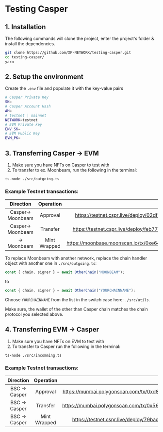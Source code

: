 # Testing Casper

## 1. Installation

The following commands will clone the project, enter the project's folder & install the dependencies.

```bash
git clone https://github.com/XP-NETWORK/testing-casper.git
cd testing-casper/
yarn
```

## 2. Setup the environment

Create the `.env` file and populate it with the key-value pairs

```bash
# Casper Private Key
SK=
# Casper Account Hash
AH=
# testnet | mainnet
NETWORK=testnet
# EVM Private key
ENV_SK=
# EVM Public Key
EVM_PK=
```

## 3. Transferring Casper -> EVM

1. Make sure you have NFTs on Casper to test with
2. To transfer to ex. Moonbeam, run the following in the terminal:

```bash
ts-node ./src/outgoing.ts
```

### Example Testnet transactions:

|     Direction     |  Operation   |                                           Explorer link                                            |
| :---------------: | :----------: | :------------------------------------------------------------------------------------------------: |
| Casper-> Moonbeam |   Approval   | https://testnet.cspr.live/deploy/02df192b718f65c19a91183ed8c79fc189c1fb7ac092f0e29cf8496a45ccd04c  |
| Casper-> Moonbeam |   Transfer   | https://testnet.cspr.live/deploy/feb77a4582019af3dc4a30566101c337c1c118069ac8880dda5d13a2c80db9dc  |
|    -> Moonbeam    | Mint Wrapped | https://moonbase.moonscan.io/tx/0xe64d5608f7842948249e156e97431f811dabda95aec20a07a19f4edc782cbae8 |

To replace Moonbeam with another network, replace the chain handler object with another one in `./srs/outgoing.ts`:

```ts
const { chain, signer } = await OtherChain("MOONBEAM");
```

to

```ts
const { chain, signer } = await OtherChain("YOURCHAINNAME");
```

Choose `YOURCHAINNAME` from the list in the switch case here: `./src/utils`.

Make sure, the wallet of the other than Casper chain matches the chain protocol you selected above.

## 4. Transferring EVM -> Casper

1. Make sure you have NFTs on EVM to test with
2. To transfer to Casper run the following in the terminal:

```bash
ts-node ./src/incomming.ts
```

### Example Testnet transactions:

|   Direction   |  Operation   |                                            Explorer link                                             |
| :-----------: | :----------: | :--------------------------------------------------------------------------------------------------: |
| BSC -> Casper |   Approval   | https://mumbai.polygonscan.com/tx/0xd8a2467d3c52e1ea1028687e29ec2aa3a64b76d55a9d619787a78180c2931eca |
| BSC -> Casper |   Transfer   | https://mumbai.polygonscan.com/tx/0x5603b42ca39047089404351e32e4b888450633b0a1d7f739a805af268d9c4209 |
| BSC -> Casper | Mint Wrapped |  https://testnet.cspr.live/deploy/79badd2b884f25312db5a12696290d76b5b078253ca79ced58f438d4ed01ad65   |
